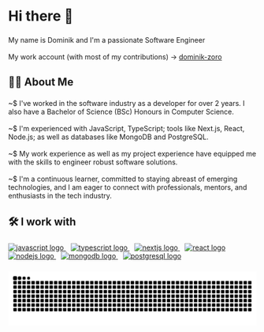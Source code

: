 <h1 align="left">Hi there 👋</h1>

###

<p align="left">My name is Dominik and I'm a passionate Software Engineer<br><br>My work account (with most of my contributions) -> <a href="https://github.com/dominik-zoro">dominik-zoro</a></p>

###

<h2 align="left">👩‍💻 About Me</h2>

###

<p align="left">~$ I've worked in the software industry as a developer for over 2 years. I also have a Bachelor of Science (BSc) Honours in Computer Science.<br><br>~$ I'm experienced with JavaScript, TypeScript; tools like Next.js, React, Node.js; as well as databases like MongoDB and PostgreSQL.<br><br>~$ My work experience as well as my project experience have equipped me with the skills to engineer robust software solutions.<br><br>~$ I'm a continuous learner, committed to staying abreast of emerging technologies, and I am eager to connect with professionals, mentors, and enthusiasts in the tech industry.</p>

###

<h2 align="left">🛠 I work with</h2>

###

<div align="left">
  <a href="https://www.javascript.com/" target="_blank" style="margin-right: 10px;">
    <img src="https://cdn.jsdelivr.net/gh/devicons/devicon/icons/javascript/javascript-original.svg" height="40" alt="javascript logo" />
  </a>
  <a href="https://www.typescriptlang.org/" target="_blank" style="margin-right: 10px;">
    <img src="https://cdn.jsdelivr.net/gh/devicons/devicon/icons/typescript/typescript-original.svg" height="40" alt="typescript logo" />
  </a>
  <a href="https://nextjs.org/" target="_blank" style="margin-right: 10px;">
    <img src="https://cdn.jsdelivr.net/gh/devicons/devicon/icons/nextjs/nextjs-original.svg" height="40" alt="nextjs logo" />
  </a>
  <a href="https://react.dev/" target="_blank" style="margin-right: 10px;">
    <img src="https://cdn.jsdelivr.net/gh/devicons/devicon/icons/react/react-original.svg" height="40" alt="react logo" />
  </a>
  <a href="https://nodejs.org/en/" target="_blank" style="margin-right: 10px;">
    <img src="https://cdn.jsdelivr.net/gh/devicons/devicon/icons/nodejs/nodejs-original.svg" height="40" alt="nodejs logo" />
  </a>
  <a href="https://www.mongodb.com/" target="_blank" style="margin-right: 10px;">
    <img src="https://cdn.jsdelivr.net/gh/devicons/devicon/icons/mongodb/mongodb-original.svg" height="40" alt="mongodb logo" />
  </a>
  <a href="https://www.postgresql.org/" target="_blank" style="margin-right: 10px;">
    <img src="https://cdn.jsdelivr.net/gh/devicons/devicon/icons/postgresql/postgresql-original.svg" height="40" alt="postgresql logo" />
  </a>
</div>

###

<img src="https://raw.githubusercontent.com/dominik-deak/dominik-deak/output/snake.svg" alt="Snake animation" />

###
